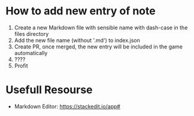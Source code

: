 # How to add new entry of note

1. Create a new Markdown file with sensible name with dash-case in the files directory
2. Add the new file name (without '.md') to index.json
3. Create PR, once merged, the new entry will be included in the game automatically
4. ????
5. Profit

# Usefull Resourse 

- Markdown Editor: https://stackedit.io/app#
